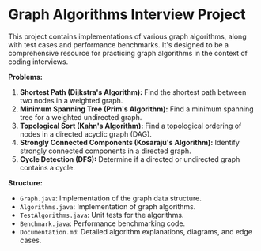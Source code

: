 # Graph Algorithms Interview Project

This project contains implementations of various graph algorithms, along with test cases and performance benchmarks.  It's designed to be a comprehensive resource for practicing graph algorithms in the context of coding interviews.

**Problems:**

1. **Shortest Path (Dijkstra's Algorithm):** Find the shortest path between two nodes in a weighted graph.
2. **Minimum Spanning Tree (Prim's Algorithm):** Find a minimum spanning tree for a weighted undirected graph.
3. **Topological Sort (Kahn's Algorithm):**  Find a topological ordering of nodes in a directed acyclic graph (DAG).
4. **Strongly Connected Components (Kosaraju's Algorithm):** Identify strongly connected components in a directed graph.
5. **Cycle Detection (DFS):** Determine if a directed or undirected graph contains a cycle.

**Structure:**

- `Graph.java`:  Implementation of the graph data structure.
- `Algorithms.java`: Implementation of graph algorithms.
- `TestAlgorithms.java`: Unit tests for the algorithms.
- `Benchmark.java`: Performance benchmarking code.
- `Documentation.md`: Detailed algorithm explanations, diagrams, and edge cases.